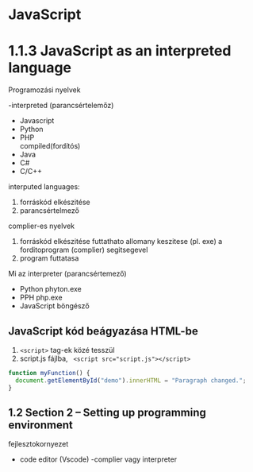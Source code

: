 # JavaScript





# 1.1.3 JavaScript as an interpreted language

Programozási nyelvek 

-interpreted (parancsértelemőz)
 - Javascript
- Python
- PHP    
compiled(fordítós)
- Java
- C#
- C/C++

interputed languages:
 1. forráskód elkészitése 
 2. parancsértelmező

 complier-es nyelvek 
1. forráskód elkészitése 
futtathato allomany keszitese (pl. exe)  a
forditoprogram (complier) segitsegevel
 3. program futtatasa
 



 Mi az interpreter (parancsértemező)
 - Python phyton.exe
 - PPH php.exe
- JavaScript böngésző 

## JavaScript kód beágyazása HTML-be
  1. `<script>` tag-ek közé tesszül
  2. script.js fájlba, ` <script src="script.js"></script>`

```JavaScript
function myFunction() {
  document.getElementById("demo").innerHTML = "Paragraph changed.";
}
```   

## 1.2 Section 2 – Setting up programming environment
fejlesztokornyezet
- code editor (Vscode)
-complier vagy interpreter



